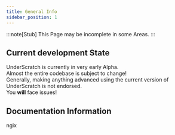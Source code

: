 ```yaml
---
title: General Info
sidebar_position: 1
---
```

:::note[Stub]
This Page may be incomplete in some Areas.
:::


## Current development State
UnderScratch is currently in very early Alpha.  
Almost the entire codebase is subject to change!  
Generally, making anything advanced using the current version of UnderScratch is not endorsed.  
You **will** face issues!  
  
## Documentation Information
ngix

